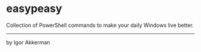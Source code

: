 # easypeasy

Collection of PowerShell commands to make your daily Windows live better.

___
by Igor Akkerman

